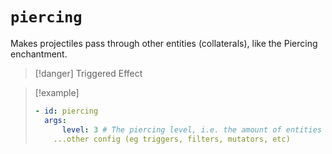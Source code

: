 # `piercing`

Makes projectiles pass through other entities (collaterals), like the Piercing enchantment.

> [!danger] Triggered Effect

> [!example]
> ```yaml
> - id: piercing
>   args:
>       level: 3 # The piercing level, i.e. the amount of entities that the projectile should go through
>     ...other config (eg triggers, filters, mutators, etc)
> ```
